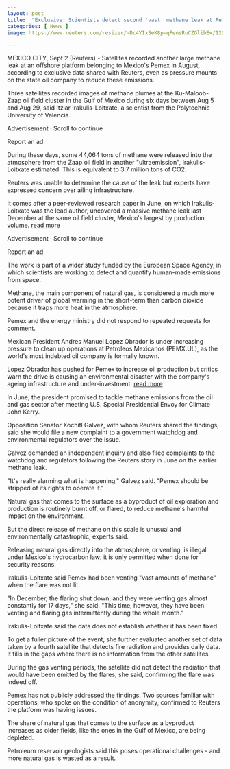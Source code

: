 ```yaml
---
layout: post
title:  "Exclusive: Scientists detect second 'vast' methane leak at Pemex oil field in Mexic"
categories: [ News ]
image: https://www.reuters.com/resizer/-Dc4YIxSeK8p-qPensRuCZGlibE=/1200x0/filters:quality(80)/cloudfront-us-east-2.images.arcpublishing.com/reuters/E6E2YE4A7FOWXPFLFX7XTOPADA.jpg

---
```


MEXICO CITY, Sept 2 (Reuters) - Satellites recorded another large methane leak at an offshore platform belonging to Mexico's Pemex in August, according to exclusive data shared with Reuters, even as pressure mounts on the state oil company to reduce these emissions.

Three satellites recorded images of methane plumes at the Ku-Maloob-Zaap oil field cluster in the Gulf of Mexico during six days between Aug 5 and Aug 29, said Itziar Irakulis-Loitxate, a scientist from the Polytechnic University of Valencia.

Advertisement · Scroll to continue

Report an ad

During these days, some 44,064 tons of methane were released into the atmosphere from the Zaap oil field in another "ultraemission", Irakulis-Loitxate estimated. This is equivalent to 3.7 million tons of CO2.

Reuters was unable to determine the cause of the leak but experts have expressed concern over ailing infrastructure.

It comes after a peer-reviewed research paper in June, on which Irakulis-Loitxate was the lead author, uncovered a massive methane leak last December at the same oil field cluster, Mexico's largest by production volume.  [read more](https://www.reuters.com/business/environment/scientists-find-massive-methane-leak-pemex-gulf-mexico-oil-field-paper-2022-06-09/)

Advertisement · Scroll to continue

Report an ad

The work is part of a wider study funded by the European Space Agency, in which scientists are working to detect and quantify human-made emissions from space.

Methane, the main component of natural gas, is considered a much more potent driver of global warming in the short-term than carbon dioxide because it traps more heat in the atmosphere.

Pemex and the energy ministry did not respond to repeated requests for comment.

Mexican President Andres Manuel Lopez Obrador is under increasing pressure to clean up operations at Petroleos Mexicanos (PEMX.UL), as the world's most indebted oil company is formally known.

Lopez Obrador has pushed for Pemex to increase oil production but critics warn the drive is causing an environmental disaster with the company's ageing infrastructure and under-investment.  [read more](https://www.reuters.com/markets/commodities/exclusive-pemex-fined-failures-top-oil-field-leading-flaring-faces-another-fine-2022-08-23/)

In June, the president promised to tackle methane emissions from the oil and gas sector after meeting U.S. Special Presidential Envoy for Climate John Kerry.

Opposition Senator Xochitl Galvez, with whom Reuters shared the findings, said she would file a new complaint to a government watchdog and environmental regulators over the issue.

Galvez demanded an independent inquiry and also filed complaints to the watchdog and regulators following the Reuters story in June on the earlier methane leak.

"It's really alarming what is happening," Galvez said. "Pemex should be stripped of its rights to operate it."

Natural gas that comes to the surface as a byproduct of oil exploration and production is routinely burnt off, or flared, to reduce methane's harmful impact on the environment.

But the direct release of methane on this scale is unusual and environmentally catastrophic, experts said.

Releasing natural gas directly into the atmosphere, or venting, is illegal under Mexico's hydrocarbon law; it is only permitted when done for security reasons.

Irakulis-Loitxate said Pemex had been venting "vast amounts of methane" when the flare was not lit.

"In December, the flaring shut down, and they were venting gas almost constantly for 17 days," she said. "This time, however, they have been venting and flaring gas intermittently during the whole month."

Irakulis-Loitxate said the data does not establish whether it has been fixed.

To get a fuller picture of the event, she further evaluated another set of data taken by a fourth satellite that detects fire radiation and provides daily data. It fills in the gaps where there is no information from the other satellites.

During the gas venting periods, the satellite did not detect the radiation that would have been emitted by the flares, she said, confirming the flare was indeed off.

Pemex has not publicly addressed the findings. Two sources familiar with operations, who spoke on the condition of anonymity, confirmed to Reuters the platform was having issues.

The share of natural gas that comes to the surface as a byproduct increases as older fields, like the ones in the Gulf of Mexico, are being depleted.

Petroleum reservoir geologists said this poses operational challenges - and more natural gas is wasted as a result.
<!--stackedit_data:
eyJoaXN0b3J5IjpbNTk4NTgwNzAyXX0=
-->